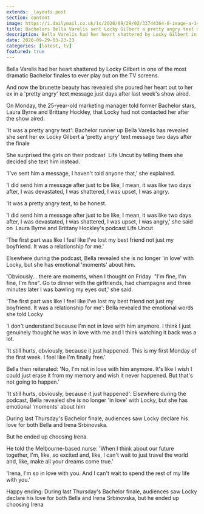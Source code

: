 ```yaml
---
extends: _layouts.post
section: content
image: https://i.dailymail.co.uk/1s/2020/09/29/02/33744364-0-image-a-14_1601342551526.jpg 
title: Bachelors Bella Varelis sent Locky Gilbert a pretty angry text message after the finale 
description: Bella Varelis had her heart shattered by Locky Gilbert in one of the most dramatic Bachelor finale to ever play out on the TV screens.  
date: 2020-09-29-03-23-23 
categories: [latest, tv] 
featured: true 
--- 
```

Bella Varelis had her heart shattered by Locky Gilbert in one of the most dramatic Bachelor finales to ever play out on the TV screens. 

And now the brunette beauty has revealed she poured her heart out to her ex in a 'pretty angry' text message just days after last week's show aired. 

On Monday, the 25-year-old marketing manager told former Bachelor stars, Laura Byrne and Brittany Hockley, that Locky had not contacted her after the show aired. 

'It was a pretty angry text': Bachelor runner up Bella Varelis has revealed she sent her ex Locky Gilbert a 'pretty angry' text message two days after the finale

She surprised the girls on their podcast  Life Uncut by telling them she decided she text him instead. 

'I've sent him a message, I haven't told anyone that,' she explained. 

'I did send him a message after just to be like, I mean, it was like two days after, I was devastated, I was shattered, I was upset, I was angry. 

'It was a pretty angry text, to be honest.

'I did send him a message after just to be like, I mean, it was like two days after, I was devastated, I was shattered, I was upset, I was angry,' she said on  Laura Byrne and Brittany Hockley's podcast Life Uncut 

'The first part was like I feel like I've lost my best friend not just my boyfriend. It was a relationship for me.'

Elsewhere during the podcast, Bella revealed she is no longer 'in love' with Locky, but she has emotional 'moments' about him.

'Obviously... there are moments, when I thought on Friday  "I'm fine, I'm fine, I'm fine". Go to dinner with the girlfriends, had champagne and three minutes later I was bawling my eyes out,' she said. 

'The first part was like I feel like I've lost my best friend not just my boyfriend. It was a relationship for me': Bella revealed the emotional words she told Locky 

'I don't understand because I'm not in love with him anymore. I think I just genuinely thought he was in love with me and I think watching it back was a lot.

'It still hurts, obviously, because it just happened. This is my first Monday of the first week. I feel like I'm finally free.'

Bella then reiterated: 'No, I'm not in love with him anymore. It's like I wish I could just erase it from my memory and wish it never happened. But that's not going to happen.' 

'It still hurts, obviously, because it just happened': Elsewhere during the podcast, Bella revealed she is no longer 'in love' with Locky, but she has emotional 'moments' about him

During last Thursday's Bachelor finale, audiences saw Locky declare his love for both Bella and Irena Srbinovska.

But he ended up choosing Irena.  

He told the Melbourne-based nurse: 'When I think about our future together, I'm, like, so excited and, like, I can't wait to just travel the world and, like, make all your dreams come true.'

'Irena, I'm so in love with you. And I can't wait to spend the rest of my life with you.'

Happy ending: During last Thursday's Bachelor finale, audiences saw Locky declare his love for both Bella and Irena Srbinovska, but he ended up choosing Irena

